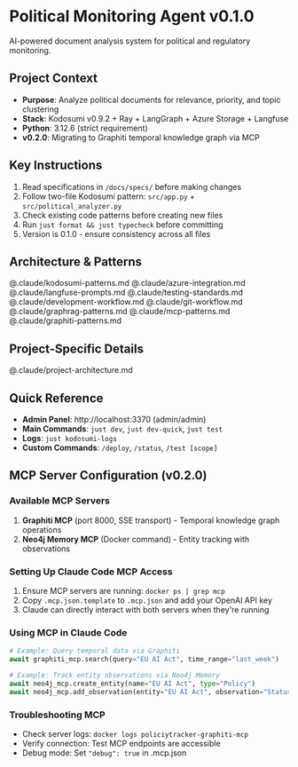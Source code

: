 # Political Monitoring Agent v0.1.0

AI-powered document analysis system for political and regulatory monitoring.

## Project Context
- **Purpose**: Analyze political documents for relevance, priority, and topic clustering
- **Stack**: Kodosumi v0.9.2 + Ray + LangGraph + Azure Storage + Langfuse
- **Python**: 3.12.6 (strict requirement)
- **v0.2.0**: Migrating to Graphiti temporal knowledge graph via MCP

## Key Instructions
1. Read specifications in `/docs/specs/` before making changes
2. Follow two-file Kodosumi pattern: `src/app.py` + `src/political_analyzer.py`
3. Check existing code patterns before creating new files
4. Run `just format && just typecheck` before committing
5. Version is 0.1.0 - ensure consistency across all files

## Architecture & Patterns
@.claude/kodosumi-patterns.md
@.claude/azure-integration.md
@.claude/langfuse-prompts.md
@.claude/testing-standards.md
@.claude/development-workflow.md
@.claude/git-workflow.md
@.claude/graphrag-patterns.md
@.claude/mcp-patterns.md
@.claude/graphiti-patterns.md

## Project-Specific Details
@.claude/project-architecture.md

## Quick Reference
- **Admin Panel**: http://localhost:3370 (admin/admin)
- **Main Commands**: `just dev`, `just dev-quick`, `just test`
- **Logs**: `just kodosumi-logs`
- **Custom Commands**: `/deploy`, `/status`, `/test [scope]`

## MCP Server Configuration (v0.2.0)

### Available MCP Servers
1. **Graphiti MCP** (port 8000, SSE transport) - Temporal knowledge graph operations
2. **Neo4j Memory MCP** (Docker command) - Entity tracking with observations

### Setting Up Claude Code MCP Access
1. Ensure MCP servers are running: `docker ps | grep mcp`
2. Copy `.mcp.json.template` to `.mcp.json` and add your OpenAI API key
3. Claude can directly interact with both servers when they're running

### Using MCP in Claude Code
```python
# Example: Query temporal data via Graphiti
await graphiti_mcp.search(query="EU AI Act", time_range="last_week")

# Example: Track entity observations via Neo4j Memory
await neo4j_mcp.create_entity(name="EU AI Act", type="Policy")
await neo4j_mcp.add_observation(entity="EU AI Act", observation="Status changed to enacted")
```

### Troubleshooting MCP
- Check server logs: `docker logs policiytracker-graphiti-mcp`
- Verify connection: Test MCP endpoints are accessible
- Debug mode: Set `"debug": true` in .mcp.json